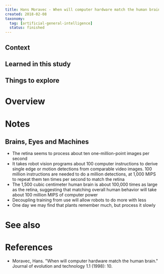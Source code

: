 ```yaml
---
title: Hans Moravec - When will computer hardware match the human brain? (1998)
created: 2018-02-08
taxonomy:
  tag: [artificial-general-intelligence]
  status: finished
---
```


## Context

## Learned in this study

## Things to explore

# Overview

# Notes
## Brains, Eyes and Machines
* The retina seems to process about ten one-million-point images per second
* It takes robot vision programs about 100 computer instructions to derive single edge or motion detections from comparable video images. 100 million instructions are needed to do a million detections, at 1,000 MIPS to repeat them ten times per second to match the retina
* The 1,500 cubic centimeter human brain is about 100,000 times as large as the retina, suggesting that matching overall human behavior will take about 100 million MIPS of computer power
* Decoupling training from use will allow robots to do more with less
* One day we may find that plants remember much, but process it slowly

# See also

# References
* Moravec, Hans. "When will computer hardware match the human brain." Journal of evolution and technology 1.1 (1998): 10.
